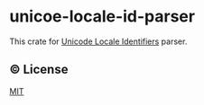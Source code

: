 # unicoe-locale-id-parser

This crate for [Unicode Locale Identifiers](https://unicode.org/reports/tr35/#Unicode_locale_identifier) parser.


## ©️ License

[MIT](https://opensource.org/licenses/MIT)